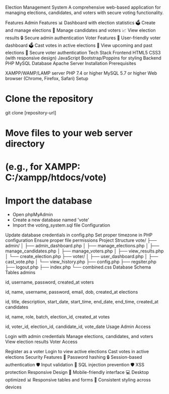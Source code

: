 Election Management System
A comprehensive web-based application for managing elections, candidates, and voters with secure voting functionality.

Features
Admin Features
📊 Dashboard with election statistics
🗳️ Create and manage elections
👥 Manage candidates and voters
📈 View election results
🔒 Secure admin authentication
Voter Features
👤 User-friendly voter dashboard
🗳️ Cast votes in active elections
📅 View upcoming and past elections
🔐 Secure voter authentication
Tech Stack
Frontend
HTML5
CSS3 (with responsive design)
JavaScript
Bootstrap/Poppins for styling
Backend
PHP
MySQL Database
Apache Server
Installation
Prerequisites

XAMPP/WAMP/LAMP server
PHP 7.4 or higher
MySQL 5.7 or higher
Web browser (Chrome, Firefox, Safari)
Setup

# Clone the repository
git clone [repository-url]

# Move files to your web server directory
# (e.g., for XAMPP: C:/xampp/htdocs/vote)

# Import the database
- Open phpMyAdmin
- Create a new database named 'vote'
- Import the voting_system.sql file
Configuration

Update database credentials in config.php
Set proper timezone in PHP configuration
Ensure proper file permissions
Project Structure
vote/
├── admin/
│   ├── admin_dashboard.php
│   ├── manage_elections.php
│   ├── manage_candidates.php
│   ├── manage_voters.php
│   ├── view_results.php
│   └── create_election.php
├── voter/
│   ├── user_dashboard.php
│   ├── cast_vote.php
│   └── view_history.php
├── config.php
├── regsiter.php
├── logout.php
├── index.php
└── combined.css
Database Schema
Tables
admins

id, username, password, created_at
voters

id, name, username, password, email, dob, created_at
elections

id, title, description, start_date, start_time, end_date, end_time, created_at
candidates

id, name, role, batch, election_id, created_at
votes

id, voter_id, election_id, candidate_id, vote_date
Usage
Admin Access

Login with admin credentials
Manage elections, candidates, and voters
View election results
Voter Access

Register as a voter
Login to view active elections
Cast votes in active elections
Security Features
🔐 Password hashing
🔒 Session-based authentication
🛡️ Input validation
🚫 SQL injection prevention
🛡️ XSS protection
Responsive Design
📱 Mobile-friendly interface
💻 Desktop optimized
📊 Responsive tables and forms
🎨 Consistent styling across devices
